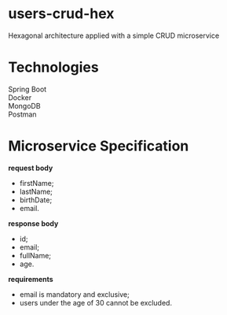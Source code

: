 # users-crud-hex
Hexagonal architecture applied with a simple CRUD microservice

# Technologies
Spring Boot  
Docker  
MongoDB  
Postman

# Microservice Specification

**request body**

- firstName;  
- lastName;  
- birthDate;  
- email.  

**response body**

- id;  
- email;  
- fullName;  
- age.  

**requirements**

- email is mandatory and exclusive;
- users under the age of 30 cannot be excluded.
